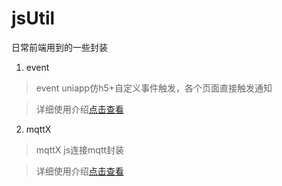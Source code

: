 # jsUtil
日常前端用到的一些封装

1. event
>event uniapp仿h5+自定义事件触发，各个页面直接触发通知

>详细使用介绍[点击查看](https://github.com/wojiaoxiaomayun/jsUtil/blob/master/event/%E4%BB%BFh5%2Bfire%E8%87%AA%E5%AE%9A%E4%B9%89%E4%BA%8B%E4%BB%B6%E8%A7%A6%E5%8F%91%E7%9B%91%E5%90%AC%20(4).md)

2. mqttX
>mqttX js连接mqtt封装

>详细使用介绍[点击查看](https://github.com/wojiaoxiaomayun/jsUtil/blob/master/event/%E4%BB%BFh5%2Bfire%E8%87%AA%E5%AE%9A%E4%B9%89%E4%BA%8B%E4%BB%B6%E8%A7%A6%E5%8F%91%E7%9B%91%E5%90%AC%20(4).md)
